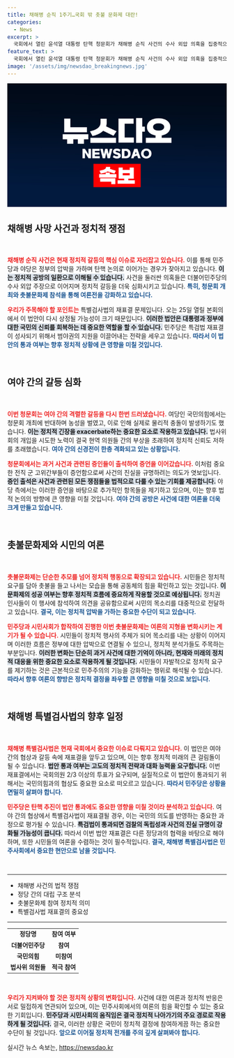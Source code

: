 ```yaml
---
title: 채해병 순직 1주기…국회 밖 촛불 문화제 대란!
categories:
  - News
excerpt: >
  국회에서 열린 윤석열 대통령 탄핵 청문회가 채해병 순직 사건의 수사 외압 의혹을 집중적으로 다뤘다. 민주당은 촛불문화제에 참석하며 여론전을 강화하고, 특검법 재표결을 추진할 계획이다. 대치하는 여야, 그 긴장감이 고조된다!
feature_text: >
  국회에서 열린 윤석열 대통령 탄핵 청문회가 채해병 순직 사건의 수사 외압 의혹을 집중적으로 다뤘다. 민주당은 촛불문화제에 참석하며 여론전을 강화하고, 특검법 재표결을 추진할 계획이다. 대치하는 여야, 그 긴장감이 고조된다!
image: '/assets/img/newsdao_breakingnews.jpg'
---
```


<p><img src="/assets/img/newsdao_breakingnews.jpg" alt="bookingtag 속보" /></p>

<h2 data-ke-size="size26">채해병 사망 사건과 정치적 쟁점</h2>

<p data-ke-size="size16">&nbsp;</p>

<p><b><span style="color: #ee2323;">채해병 순직 사건은 현재 정치적 갈등의 핵심 이슈로 자리잡고 있습니다.</span></b> 이를 통해 민주당과 야당은 정부의 압박을 가하며 탄핵 논의로 이어가는 경우가 잦아지고 있습니다. <b><span style="background-color: #21538527;">이는 정치적 공방의 일환으로 이해될 수 있습니다.</span></b> 사건을 둘러싼 의혹들은 더불어민주당의 수사 외압 주장으로 이어지며 정치적 갈등을 더욱 심화시키고 있습니다. <b><span style="color: #1a5490;">특히, 청문회 개최와 촛불문화제 참석을 통해 여론전을 강화하고 있습니다.</span></b></p>

<p><b><span style="color: #ee2323;">우리가 주목해야 할 포인트는</span></b> 특별검사법의 재표결 문제입니다. 오는 25일 열릴 본회의에서 이 법안이 다시 상정될 가능성이 크기 때문입니다. <b><span style="background-color: #21538527;">이러한 법안은 대통령과 정부에 대한 국민의 신뢰를 회복하는 데 중요한 역할을 할 수 있습니다.</span></b> 민주당은 특검법 재표결이 성사되기 위해서 범야권의 지원을 이끌어내는 전략을 세우고 있습니다. <b><span style="color: #1a5490;">따라서 이 법안의 통과 여부는 향후 정치적 상황에 큰 영향을 미칠 것입니다.</span></b></p>

<p data-ke-size="size16">&nbsp;</p>

<h2 data-ke-size="size26">여야 간의 갈등 심화</h2>

<p data-ke-size="size16">&nbsp;</p>

<p><b><span style="color: #ee2323;">이번 청문회는 여야 간의 격렬한 갈등을 다시 한번 드러냈습니다.</span></b> 여당인 국민의힘에서는 청문회 개최에 반대하며 농성을 벌였고, 이로 인해 실제로 물리적 충돌이 발생하기도 했습니다. <b><span style="background-color: #21538527;">이는 정치적 긴장을 exacerbate하는 중요한 요소로 작용하고 있습니다.</span></b> 법사위 회의 개입을 시도한 노력이 결국 현역 의원들 간의 부상을 초래하여 정치적 신뢰도 저하를 초래했습니다. <b><span style="color: #1a5490;">여야 간의 신경전이 한층 격화되고 있는 상황입니다.</span></b></p>

<p><b><span style="color: #ee2323;">청문회에서는 과거 사건과 관련된 증인들이 출석하여 증언을 이어갔습니다.</span></b> 이처럼 중요한 전직 군 고위간부들이 증언함으로써 사건의 진실을 규명하려는 의도가 엿보입니다. <b><span style="background-color: #21538527;">증인 출석은 사건과 관련된 모든 쟁점들을 법적으로 다룰 수 있는 기회를 제공합니다.</span></b> 야당 측에서는 이러한 증언을 바탕으로 추가적인 항목들을 제기하고 있으며, 이는 향후 법적 논의의 방향에 큰 영향을 미칠 것입니다. <b><span style="color: #1a5490;">여야 간의 공방은 사건에 대한 여론을 더욱 크게 만들고 있습니다.</span></b></p>

<p data-ke-size="size16">&nbsp;</p>

<h2 data-ke-size="size26">촛불문화제와 시민의 여론</h2>

<p data-ke-size="size16">&nbsp;</p>

<p><b><span style="color: #ee2323;">촛불문화제는 단순한 추모를 넘어 정치적 행동으로 확장되고 있습니다.</span></b> 시민들은 정치적 요구를 담아 촛불을 들고 나서는 모습을 통해 공동체의 힘을 확인하고 있는 것입니다. <b><span style="background-color: #21538527;">이 문화제의 성공 여부는 향후 정치적 흐름에 중요하게 작용할 것으로 예상됩니다.</span></b> 정치권 인사들이 이 행사에 참석하여 의견을 공유함으로써 시민의 목소리를 대중적으로 전달하고 있습니다. <b><span style="color: #1a5490;">결국, 이는 정치적 압박을 가하는 중요한 수단이 되고 있습니다.</span></b></p>

<p><b><span style="color: #ee2323;">민주당과 시민사회가 합작하여 진행한 이번 촛불문화제는 여론의 지형을 변화시키는 계기가 될 수 있습니다.</span></b> 시민들이 정치적 행사의 주체가 되어 목소리를 내는 상황이 이어지며 이러한 흐름은 정부에 대한 압박으로 연결될 수 있으니, 정치적 분석가들도 주목하는 부분입니다. <b><span style="background-color: #21538527;">이러한 변화는 단순히 과거 사건에 대한 기억이 아니라, 현재와 미래의 정치적 대응을 위한 중요한 요소로 작용하게 될 것입니다.</span></b> 시민들이 자발적으로 정치적 요구를 제기하는 것은 근본적으로 민주주의의 기능을 강화하는 행위로 해석될 수 있습니다. <b><span style="color: #1a5490;">따라서 향후 여론의 향방은 정치적 결정을 좌우할 큰 영향을 미칠 것으로 보입니다.</span></b></p>

<p data-ke-size="size16">&nbsp;</p>

<h2 data-ke-size="size26">채해병 특별검사법의 향후 일정</h2>

<p data-ke-size="size16">&nbsp;</p>

<p><b><span style="color: #ee2323;">채해병 특별검사법은 현재 국회에서 중요한 이슈로 다뤄지고 있습니다.</span></b> 이 법안은 여야 간의 협상과 갈등 속에 재표결을 앞두고 있으며, 이는 향후 정치적 미래의 큰 걸림돌이 될 수 있습니다. <b><span style="background-color: #21538527;">법안 통과 여부는 고도의 정치적 전략과 대화 능력을 요구합니다.</span></b> 이번 재표결에서는 국회의원 2/3 이상의 투표가 요구되며, 실질적으로 이 법안이 통과되기 위해서는 국민의힘과의 협상도 중요한 요소로 떠오르고 있습니다. <b><span style="color: #1a5490;">따라서 민주당은 상황을 면밀히 살펴야 합니다.</span></b></p>

<p><b><span style="color: #ee2323;">민주당은 탄핵 추진이 법안 통과에도 중요한 영향을 미칠 것이라 분석하고 있습니다.</span></b> 여야 간의 협상에서 특별검사법이 재표결될 경우, 이는 국민의 의도를 반영하는 중요한 과정으로 평가될 수 있습니다. <b><span style="background-color: #21538527;">특검법이 통과되면 검찰의 독립성과 사건의 진실 규명이 강화될 가능성이 큽니다.</span></b> 따라서 이번 법안 재표결은 다른 정당과의 협력을 바탕으로 해야 하며, 또한 시민들의 여론을 수렴하는 것이 필수적입니다. <b><span style="color: #1a5490;">결국, 채해병 특별검사법은 민주사회에서 중요한 현안으로 남을 것입니다.</span></b></p>

<p data-ke-size="size16">&nbsp;</p>

<hr />

<ul>
    <li>채해병 사건의 법적 쟁점</li>
    <li>정당 간의 대립 구조 분석</li>
    <li>촛불문화제 참여 정치적 의미</li>
    <li>특별검사법 재표결의 중요성</li>
</ul>

<hr />

<table>
    <tbody>
        <tr>
            <td style="text-align: center; height: 17px;"><b>정당명</b></td>
            <td style="text-align: center; height: 17px;"><b>참여 여부</b></td>
        </tr>
        <tr>
            <td style="text-align: center; height: 17px;"><b>더불어민주당</b></td>
            <td style="text-align: center; height: 17px;"><b>참여</b></td>
        </tr>
        <tr>
            <td style="text-align: center; height: 17px;"><b>국민의힘</b></td>
            <td style="text-align: center; height: 17px;"><b>미참여</b></td>
        </tr>
        <tr>
            <td style="text-align: center; height: 17px;"><b>법사위 의원들</b></td>
            <td style="text-align: center; height: 17px;"><b>적극 참여</b></td>
        </tr>
    </tbody>
</table>

<p data-ke-size="size16">&nbsp;</p>

<p><b><span style="color: #ee2323;">우리가 지켜봐야 할 것은 정치적 상황의 변화입니다.</span></b> 사건에 대한 여론과 정치적 반응은 서로 밀접하게 연관되어 있으며, 이는 민주사회에서의 여론의 힘을 확인할 수 있는 중요한 기회입니다. <b><span style="background-color: #21538527;">민주당과 시민사회의 움직임은 결국 정치적 나아가기의 주요 경로로 작용하게 될 것입니다.</span></b> 결국, 이러한 상황은 국민이 정치적 결정에 참여하게끔 하는 중요한 수단이 될 것입니다. <b><span style="color: #1a5490;">앞으로 이어질 정치적 전개를 주의 깊게 살펴봐야 합니다.</span></b></p>
실시간 뉴스 속보는, <a href="https://newsdao.kr" rel="dofollow">https://newsdao.kr</a>


